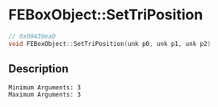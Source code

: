# FEBoxObject::SetTriPosition
```c
// 0x00439ea0
void FEBoxObject::SetTriPosition(unk p0, unk p1, unk p2)
```
## Description
```
Minimum Arguments: 3
Maximum Arguments: 3
```
